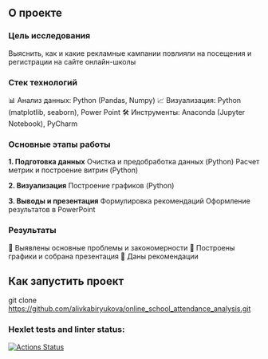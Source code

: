## О проекте

### Цель исследования
Выяснить, как и какие рекламные кампании повлияли на посещения и регистрации на сайте онлайн-школы

### Стек технологий
📊 Анализ данных: Python (Pandas, Numpy)
📈 Визуализация: Python (matplotlib, seaborn), Power Point
🛠 Инструменты: Anaconda (Jupyter Notebook), PyCharm

### Основные этапы работы
**1. Подготовка данных**
  Очистка и предобработка данных (Python)
  Расчет метрик и построение витрин (Python)

**2. Визуализация**
  Построение графиков (Python)
  
**3. Выводы и презентация**
  Формулировка рекомендаций
  Оформление результатов в PowerPoint

### Результаты
🔹 Выявлены основные проблемы и закономерности
🔹 Построены графики и собрана презентация
🔹 Даны рекомендации

## Как запустить проект
git clone https://github.com/alivkabiryukova/online_school_attendance_analysis.git

### Hexlet tests and linter status:
[![Actions Status](https://github.com/ohalivka/data-analytics-project-100/actions/workflows/hexlet-check.yml/badge.svg)](https://github.com/ohalivka/data-analytics-project-100/actions)
